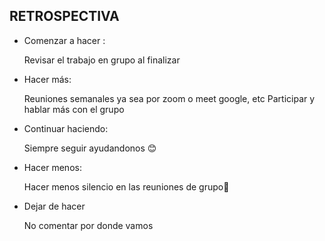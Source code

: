 ## RETROSPECTIVA


- Comenzar a hacer :

   Revisar el trabajo en grupo al finalizar

- Hacer más:

   Reuniones semanales ya sea por zoom o meet google, etc
   Participar y hablar más con el grupo 

- Continuar haciendo:

   Siempre seguir ayudandonos 😊

- Hacer menos:

   Hacer menos silencio en las reuniones de grupo👻

- Dejar de hacer 

   No comentar por donde vamos

  
